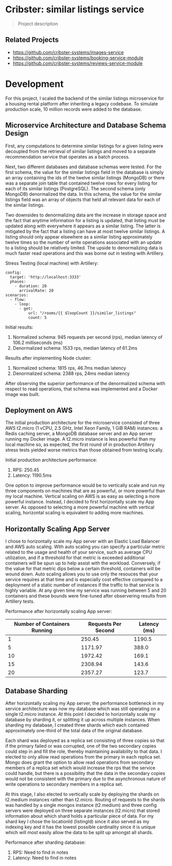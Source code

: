 # Cribster: similar listings service

> Project description

## Related Projects

  - https://github.com/cribster-systems/images-service
  - https://github.com/cribster-systems/booking-service-module
  - https://github.com/cribster-systems/reviews-service-module

# Development
For this project, I scaled the backend of the similar listings microservice for a housing rental platform after inheriting a legacy codebase. To simulate production scale, 10 million records were added to the database.

## Microservice Architecture and Database Schema Design
First, any computations to determine similar listings for a given listing were decoupled from the retrieval of similar listings and moved to a separate recommendation service that operates as a batch process.

Next, two different databases and database schemas were tested. For the first schema, the value for the similar listings field in the database is simply an array containing the ids of the twelve similar listings (MongoDB) or there was a separate join table that contained twelve rows for every listing for each of its similar listings (PostgreSQL). The second schema (only MongoDB) denormalized the data. In this schema, the value for the similar listings field was an array of objects that held all relevant data for each of the similar listings. 

Two downsides to denormalizing data are the increase in storage space and the fact that anytime information for a listing is updated, that listing must be updated along with everywhere it appears as a similar listing. The latter is mitigated by the fact that a listing can have at most twelve similar listings. A listing should only appear elsewhere as a similar listing approximately twelve times so the number of write operations associated with an update to a listing should be relatively limited. The upside to denormalizing data is much faster read operations and this was borne out in testing with Artillery.

Stress Testing (local machine) with Artillery:
```
config:
  target: 'http://localhost:3333'
  phases:
    - duration: 20
      arrivalRate: 20
scenarios:
  - flow:
    - loop:
      - get:
          url: "/rooms/{{ $loopCount }}/similar_listings"
          count: 5
```
Initial results:
1. Normalized schema: 945 requests per second (rps), median latency of 106.2 milliseconds (ms)
1. Denormalized schema: 1533 rps, median latency of 61.2ms

Results after implementing Node cluster:
1. Normalized schema: 1815 rps, 46.7ms median latency
1. Denormalized schema: 2388 rps, 24ms median latency

After observing the superior performance of the denormalized schema with respect to read operations, that schema was implemented and a Docker image was built.

## Deployment on AWS

The initial production architecture for the microservice consisted of three AWS t2.micro (1 vCPU, 2.5 GHz, Intel Xeon Family, 1 GiB RAM) instances: a Redis caching server, a MongoDB database server and an App server running my Docker image. A t2.micro instance is less powerful than my local machine so, as expected, the first round of in production Artillery stress tests yielded worse metrics than those obtained from testing locally.

Initial production architecture performance:
1. RPS: 250.45
1. Latency: 1190.5ms

One option to improve performance would be to vertically scale and run my three components on machines that are as powerful, or more powerful than my local machine. Vertical scaling on AWS is as easy as selecting a more powerful instance. Instead, I decided to first horizontally scale my App server. As opposed to selecting a more powerful machine with vertical scaling, horizontal scaling is equivalent to adding more machines.

## Horizontally Scaling App Server

I chose to horizontally scale my App server with an Elastic Load Balancer and AWS auto scaling. With auto scaling you can specify a particular metric related to the usage and health of your service, such as average CPU utilization, and if a threshold for that metric is exceeded additional containers will be spun up to help assist with the workload. Conversely, if the value for that metric dips below a certain threshold, containers will be wound down. Auto scaling allows you to use only the resouces that your service requires at that time and is especially cost effective compared to a deployment of a static number of instances if the traffic to that service is highly variable. At any given time my service was running between 5 and 20 containers and these bounds were fine-tuned after observering results from Artillery tests.

Performance after horizontally scaling App server:

| Number of Containers Running | Requests Per Second | Latency (ms) |
| ---------------------------- | ------------------- | ------------ |
| 1                            | 250.45              | 1190.5       |                  
| 5                            | 1171.97             | 388.0        |
| 10                           | 1972.42             | 169.1        |
| 15                           | 2308.94             | 143.6        |
| 20                           | 2357.27             | 123.7        |

## Database Sharding

After horizontally scaling my App server, the performance bottleneck in my service architecture was now my database which was still operating on a single t2.micro instance. At this point I decided to horizontally scale my database by sharding it, or splitting it up across multiple instances. When sharding my database, I created three shards which each contained approximately one-third of the total data of the original database. 

Each shard was deployed as a replica set consisting of three copies so that if the primary failed or was corrupted, one of the two secondary copies could step in and fill the role, thereby maintaining availability to that data. I elected to only allow read operations from the primary in each replica set. Mongo does grant the option to allow read operations from secondary members of a replica set which would increase the rps that the service could handle, but there is a possibility that the data in the secondary copies would not be consistent with the primary due to the asynchronous nature of write operations to secondary members in a replica set. 

At this stage, I also elected to vertically scale by deploying the shards on t2.medium instances rather than t2.micro. Routing of requests to the shards was handled by a single mongos instance (t2.medium) and three config servers were deployed on three separate instances (t2.micro) that stored information about which shard holds a particular piece of data. For my shard key I chose the locationId (listingId) since it also served as my indexing key and it has the lowest possible cardinality since it is unique which will most easily allow the data to be split up amongst all shards.

Performance after sharding database:
1. RPS: Need to find in notes
1. Latency: Need to find in notes

